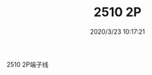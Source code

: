 ﻿---
layout: post 
title: 2510 2P
tags: 2510
categories: wire-harness
overview: 
part_number: KR30
thumb_img: static/202003/296-thumb-20200323181753.jpg
small_img: static/202003/296-20200323181753.jpg
date: 2020/3/23 10:17:21
---


2510 2P端子线
